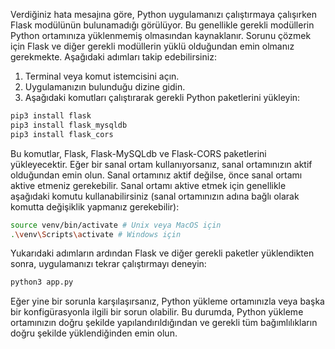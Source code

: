 Verdiğiniz hata mesajına göre, Python uygulamanızı çalıştırmaya çalışırken Flask modülünün bulunamadığı görülüyor. Bu genellikle gerekli modüllerin Python ortamınıza yüklenmemiş olmasından kaynaklanır. Sorunu çözmek için Flask ve diğer gerekli modüllerin yüklü olduğundan emin olmanız gerekmekte. Aşağıdaki adımları takip edebilirsiniz:

1. Terminal veya komut istemcisini açın.
2. Uygulamanızın bulunduğu dizine gidin.
3. Aşağıdaki komutları çalıştırarak gerekli Python paketlerini yükleyin:

```sh
pip3 install flask
pip3 install flask_mysqldb
pip3 install flask_cors
```

Bu komutlar, Flask, Flask-MySQLdb ve Flask-CORS paketlerini yükleyecektir. Eğer bir sanal ortam kullanıyorsanız, sanal ortamınızın aktif olduğundan emin olun. Sanal ortamınız aktif değilse, önce sanal ortamı aktive etmeniz gerekebilir. Sanal ortamı aktive etmek için genellikle aşağıdaki komutu kullanabilirsiniz (sanal ortamınızın adına bağlı olarak komutta değişiklik yapmanız gerekebilir):

```sh
source venv/bin/activate # Unix veya MacOS için
.\venv\Scripts\activate # Windows için
```

Yukarıdaki adımların ardından Flask ve diğer gerekli paketler yüklendikten sonra, uygulamanızı tekrar çalıştırmayı deneyin:

```sh
python3 app.py
```

Eğer yine bir sorunla karşılaşırsanız, Python yükleme ortamınızla veya başka bir konfigürasyonla ilgili bir sorun olabilir. Bu durumda, Python yükleme ortamınızın doğru şekilde yapılandırıldığından ve gerekli tüm bağımlılıkların doğru şekilde yüklendiğinden emin olun.
